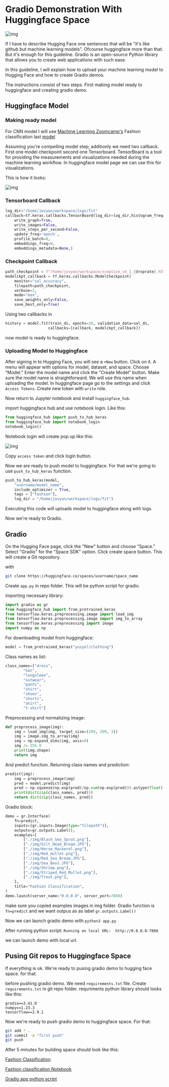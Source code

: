 # Gradio Demonstration With Huggingface Space
![img](./img/huggingface.png)

If I have to describe Hugging Face one sentences that will be "it's like github but machine learning models". Ofcourse huggingface more than that. But it's enough for this guideline. Gradio is an open-source Python library that allows you to create web applications with such ease.


In this guideline, I will explain how to upload your machine learning model to Hugging Face and how to create Gradio demos.

The instructions consist of two steps. First making model ready to huggingface and creating gradio demo.


## Huggingface Model

### Making ready model

For CNN model I will use [Machine Learning Zoomcamp's](https://github.com/DataTalksClub/machine-learning-zoomcamp) Fashion classification last [model](https://github.com/DataTalksClub/machine-learning-zoomcamp/blob/master/08-deep-learning/notebook.ipynb)



Assuming you're compelling model step; additionly we need two callback. First one model checkpoint second one Tensorboard. TensorBoard is a tool for providing the measurements and visualizations needed during the machine learning workflow. In huggingface model page we can use this for visualizations.

This is how it looks:

![img](./img/tensorboard.png)


### Tensorboard Callback

```python
log_dir="/home/jovyan/workspace/logs/fit"
callback=tf.keras.callbacks.TensorBoard(log_dir=log_dir,histogram_freq=0,
    write_graph=True,
    write_images=False,
    write_steps_per_second=False,
    update_freq='epoch',
    profile_batch=0,
    embeddings_freq=0,
    embeddings_metadata=None,)
```

### Checkpoint Callback
```python
path_checkpoint = f"/home/jovyan/workspace/xception_v4_1_{droprate}.h5"
modelckpt_callback = tf.keras.callbacks.ModelCheckpoint(
    monitor="val_accuracy",
    filepath=path_checkpoint,
    verbose=1,
    mode="max",
    save_weights_only=False,
    save_best_only=True)
```

Using two callbacks in 

```python
history = model.fit(train_ds, epochs=20, validation_data=val_ds,
                   callbacks=[callback, modelckpt_callback])

```
now model is ready to huggingface.

### Uploading Model to Huggingface

After signing in to Hugging Face, you will see a `+New` button. Click on it. A menu will appear with options for model, dataset, and space. Choose "Model." Enter the model name and click the "Create Model" button. Make sure the model name is straightforward. We will use this name when uploading the model. In huggingface page go to the settings and click `Access Tokens`. Create new token with `write` role.

Now return to Jupyter notebook and install `huggingface_hub`.

import huggingface hub and use notebook login. Like this:

```python
from huggingface_hub import push_to_hub_keras
from huggingface_hub import notebook_login
notebook_login()
```

Notebook login will create pop up like this:

![img](./img/notebook.png)

Copy `access token` and click login button.

Now we are ready to push model to huggingface. For that we're going to use `push_to_hub_keras` function.

```python
push_to_hub_keras(model,
    "username/model_name",
    include_optimizer = True,
    tags = ["fashion"],
    log_dir = "/home/jovyan/workspace/logs/fit")
```

Executing this code will uploads model to huggingface along with logs.

Now we're ready to Gradio.

## Gradio

On the Hugging Face page, click the "New" button and choose "Space." Select "Gradio" for the "Space SDK" option. Click create space button. This will create a Git repository.

with 
```bash
git clone https://huggingface.co/spaces/username/space_name
```

Create `app.py` in repo folder. This will be python script for gradio.

importing necessary library:

```python
import gradio as gr
from huggingface_hub import from_pretrained_keras
from tensorflow.keras.preprocessing.image import load_img
from tensorflow.keras.preprocessing.image import img_to_array
from tensorflow.keras.preprocessing import image
import numpy as np
```

For downloading model from huggingface:
```python
model = from_pretrained_keras("yusyel/clothing")
```

Class names as list:

```python
class_names=["dress",
        "hat",
        "longsleee",
        "outwear",
        "pants",
        "shirt",
        "shoes",
        "shorts",
        "skirt",
        "t-shirt"]
```
Preprocessing and normalizing image:

```python
def preprocess_image(img):
    img = load_img(img, target_size=(299, 299, 3))
    img = image.img_to_array(img)
    img = np.expand_dims(img, axis=0)
    img /= 255.0
    print(img.shape)
    return img
```

And predict function. Returning class names and prediction:
```python
predict(img):
    img = preprocess_image(img)
    pred = model.predict(img)
    pred = np.squeeze(np.exp(pred)/np.sum(np.exp(pred))).astype(float)
    print(dict(zip(class_names, pred)))
    return dict(zip(class_names, pred))
```


Gradio block:

```python
demo = gr.Interface(
    fn=predict,
    inputs=[gr.inputs.Image(type="filepath")],
    outputs=gr.outputs.Label(),
    examples=[
        ["./img/Black_Sea_Sprat.png"],
        ["./img/Gilt_Head_Bream.JPG"],
        ["./img/Horse_Mackerel.png"],
        ["./img/Red_mullet.png"],
        ["./img/Red_Sea_Bream.JPG"],
        ["./img/Sea_Bass.JPG"],
        ["./img/Shrimp.png"],
        ["./img/Striped_Red_Mullet.png"],
        ["./img/Trout.png"],
    ],
    title="Fashion Classification",
)
demo.launch(server_name="0.0.0.0", server_port=7860)
```
make sure you copied examples images in img folder. Gradio function is `fn=predict` and we want outpus as as label `gr.outputs.Label()`


Now we can launch gradio demo with  `python3 app.py`

After running python script: `Running on local URL:  http://0.0.0.0:7860`

we can launch demo with local url.


## Pusing Git repos to Huggingface Space

If everything is ok. We're ready to pusing gradio demo to hugging face space. for that: 

before pushing gradio demo. We need `requirements.txt` file. Create `requirements.txt` in git repo folder.
requriments python library should looks like this:


```
gradio==3.41.0
numpy==1.23.3
tensorflow==2.9.1
```

Now we're ready to push gradio demo to huggingface space. For that:

```bash 
git add * . 
git commit -m "first push" 
git push 
```

After 5 minutes for building space should look like this:

[Fashion Classification](https://huggingface.co/spaces/yusyel/clothing)

[Fashion classification Notebook](https://github.com/yusyel/guides/blob/master/huggingface/Fashion%20classification.ipynb)

[Gradio app python script]()